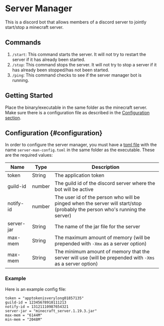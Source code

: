 # Server Manager
This is a discord bot that allows members of a discord server to jointly start/stop a minecraft server.

## Commands
1. `/start`: This command starts the server. It will not try to restart the server if it has already been started.
2. `/stop`: This command stops the server. It will not try to stop a server if it has already been stopped/has not been started.
3. `/ping`: This command checks to see if the server manager bot is running.

## Getting Started
Place the binary/executable in the same folder as the minecraft server. Make sure there is a configuration file as described in the [Configuration section](#configuration).

## Configuration {#configuration}
In order to configure the server manager, you must have a [toml file](https://toml.io/en/) with the name `server-man-config.toml` in the same folder as the executable. These are the required values:

| Name       | Type   | Description                                                                                                                 |
|------------|--------|-----------------------------------------------------------------------------------------------------------------------------|
| token      | String | The application token                                                                                                       |
| guild-id   | number | The guild id of the discord server where the bot will be active                                                             |
| notify-id  | number | The user id of the person who will be pinged when the server will start/stop (probably the person who's running the server) |
| server-jar | String | The name of the jar file for the server                                                                                     |
| max-mem    | String | The maximum amount of memory (will be prepended with `-Xmx` as a server option)                                             |
| max-mem    | String | The minimum amount of memory that the server will use (will be prepended with `-Xms` as a server option)                    |

### Example
Here is an example config file:
```
token = "apptokenisverylong01857135"
guild-id = 12345678910111213
notify-id = 13121110987654321
server-jar = "minecraft_server.1.19.3.jar"
max-mem = "6144M"
min-mem = "2048M"
```
